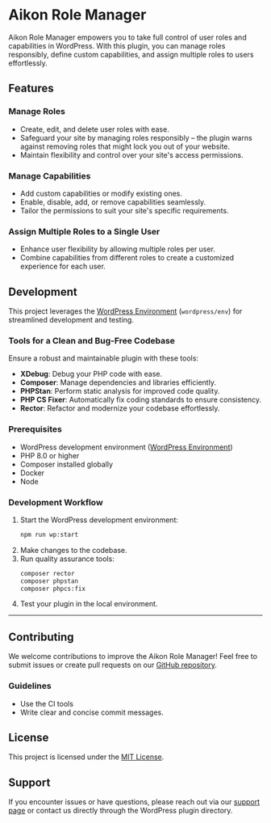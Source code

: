 # Aikon Role Manager

Aikon Role Manager empowers you to take full control of user roles and capabilities in WordPress. With this plugin, you can manage roles responsibly, define custom capabilities, and assign multiple roles to users effortlessly.


## Features

### Manage Roles
- Create, edit, and delete user roles with ease.
- Safeguard your site by managing roles responsibly – the plugin warns against removing roles that might lock you out of your website.
- Maintain flexibility and control over your site's access permissions.

### Manage Capabilities
- Add custom capabilities or modify existing ones.
- Enable, disable, add, or remove capabilities seamlessly.
- Tailor the permissions to suit your site's specific requirements.

### Assign Multiple Roles to a Single User
- Enhance user flexibility by allowing multiple roles per user.
- Combine capabilities from different roles to create a customized experience for each user.


## Development

This project leverages the [WordPress Environment](https://developer.wordpress.org/block-editor/reference-guides/packages/packages-env/) (`wordpress/env`) for streamlined development and testing.

### Tools for a Clean and Bug-Free Codebase
Ensure a robust and maintainable plugin with these tools:

- **XDebug**: Debug your PHP code with ease.
- **Composer**: Manage dependencies and libraries efficiently.
- **PHPStan**: Perform static analysis for improved code quality.
- **PHP CS Fixer**: Automatically fix coding standards to ensure consistency.
- **Rector**: Refactor and modernize your codebase effortlessly.


### Prerequisites
- WordPress development environment ([WordPress Environment](https://developer.wordpress.org/block-editor/reference-guides/packages/packages-env/))
- PHP 8.0 or higher
- Composer installed globally
- Docker
- Node


### Development Workflow
1. Start the WordPress development environment:
   ```bash
   npm run wp:start
   ```
2. Make changes to the codebase.
3. Run quality assurance tools:
   ```bash
   composer rector
   composer phpstan
   composer phpcs:fix
   ```
4. Test your plugin in the local environment.

---

## Contributing
We welcome contributions to improve the Aikon Role Manager! Feel free to submit issues or create pull requests on our [GitHub repository](https://github.com/aikonse/role-manager).

### Guidelines
- Use the CI tools
- Write clear and concise commit messages.


## License
This project is licensed under the [MIT License](https://opensource.org/license/mit).


## Support
If you encounter issues or have questions, please reach out via our [support page](https://github.com/aikonse/role-manager/issues) or contact us directly through the WordPress plugin directory.
